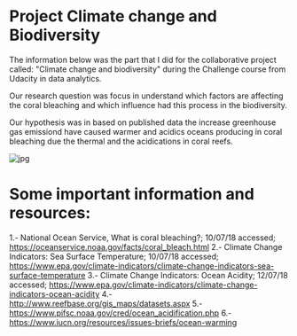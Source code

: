 # Project Climate change and Biodiversity

The information below was the part that I did for the collaborative project called: "Climate change and biodiversity" during the Challenge course from Udacity in data analytics. 

Our research question was focus in understand which factors are affecting the coral bleaching and which influence had this process in the biodiversity.

Our hypothesis was in based on published data the increase greenhouse gas emissiond have caused warmer and acidics oceans producing in coral bleaching due the thermal and the acidications in coral reefs. 


![jpg](climate_change2.jpg "Logo Title Text 1")

# Some important information and resources:

1.- National Ocean Service, What is coral bleaching?; 10/07/18 accessed; https://oceanservice.noaa.gov/facts/coral_bleach.html 
2.- Climate Change Indicators: Sea Surface Temperature; 10/07/18 accessed; https://www.epa.gov/climate-indicators/climate-change-indicators-sea-surface-temperature
3.- Climate Change Indicators: Ocean Acidity; 12/07/18 accessed; https://www.epa.gov/climate-indicators/climate-change-indicators-ocean-acidity 
4.- http://www.reefbase.org/gis_maps/datasets.aspx
5.- https://www.pifsc.noaa.gov/cred/ocean_acidification.php
6.- https://www.iucn.org/resources/issues-briefs/ocean-warming

